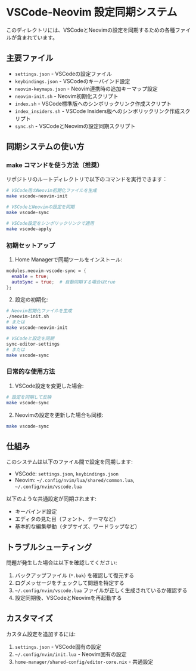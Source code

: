 # VSCode-Neovim 設定同期システム

このディレクトリには、VSCodeとNeovimの設定を同期するための各種ファイルが含まれています。

## 主要ファイル

- `settings.json` - VSCodeの設定ファイル
- `keybindings.json` - VSCodeのキーバインド設定
- `neovim-keymaps.json` - Neovim連携時の追加キーマップ設定
- `neovim-init.sh` - Neovim初期化スクリプト
- `index.sh` - VSCode標準版へのシンボリックリンク作成スクリプト
- `index_insiders.sh` - VSCode Insiders版へのシンボリックリンク作成スクリプト
- `sync.sh` - VSCodeとNeovimの設定同期スクリプト

## 同期システムの使い方

### make コマンドを使う方法（推奨）

リポジトリのルートディレクトリで以下のコマンドを実行できます：

```bash
# VSCode用のNeovim初期化ファイルを生成
make vscode-neovim-init

# VSCodeとNeovimの設定を同期
make vscode-sync

# VSCode設定をシンボリックリンクで適用
make vscode-apply
```

### 初期セットアップ

1. Home Managerで同期ツールをインストール:

```nix
modules.neovim-vscode-sync = {
  enable = true;
  autoSync = true;  # 自動同期する場合はtrue
};
```

2. 設定の初期化:

```bash
# Neovim初期化ファイルを生成
./neovim-init.sh
# または
make vscode-neovim-init

# VSCodeと設定を同期
sync-editor-settings
# または
make vscode-sync
```

### 日常的な使用方法

1. VSCode設定を変更した場合:

```bash
# 設定を同期して反映
make vscode-sync
```

2. Neovimの設定を更新した場合も同様:

```bash
make vscode-sync
```

## 仕組み

このシステムは以下のファイル間で設定を同期します:

- VSCode: `settings.json`, `keybindings.json`
- Neovim: `~/.config/nvim/lua/shared/common.lua`, `~/.config/nvim/vscode.lua`

以下のような共通設定が同期されます:

- キーバインド設定
- エディタの見た目（フォント、テーマなど）
- 基本的な編集挙動（タブサイズ、ワードラップなど）

## トラブルシューティング

問題が発生した場合は以下を確認してください:

1. バックアップファイル (`*.bak`) を確認して復元する
2. ログメッセージをチェックして問題を特定する
3. `~/.config/nvim/vscode.lua` ファイルが正しく生成されているか確認する
4. 設定同期後、VSCodeとNeovimを再起動する

## カスタマイズ

カスタム設定を追加するには:

1. `settings.json` - VSCode固有の設定
2. `~/.config/nvim/init.lua` - Neovim固有の設定
3. `home-manager/shared-config/editor-core.nix` - 共通設定
